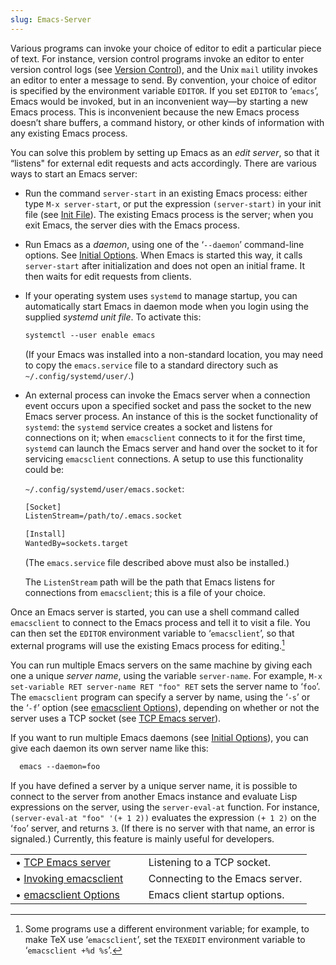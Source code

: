 ```yaml
---
slug: Emacs-Server
---
```


Various programs can invoke your choice of editor to edit a particular piece of text. For instance, version control programs invoke an editor to enter version control logs (see [Version Control](/docs/emacs/Version-Control)), and the Unix `mail` utility invokes an editor to enter a message to send. By convention, your choice of editor is specified by the environment variable `EDITOR`. If you set `EDITOR` to ‘`emacs`’, Emacs would be invoked, but in an inconvenient way—by starting a new Emacs process. This is inconvenient because the new Emacs process doesn’t share buffers, a command history, or other kinds of information with any existing Emacs process.

You can solve this problem by setting up Emacs as an *edit server*, so that it “listens" for external edit requests and acts accordingly. There are various ways to start an Emacs server:

*   Run the command `server-start` in an existing Emacs process: either type `M-x server-start`, or put the expression `(server-start)` in your init file (see [Init File](/docs/emacs/Init-File)). The existing Emacs process is the server; when you exit Emacs, the server dies with the Emacs process.

*   Run Emacs as a *daemon*, using one of the ‘`--daemon`’ command-line options. See [Initial Options](/docs/emacs/Initial-Options). When Emacs is started this way, it calls `server-start` after initialization and does not open an initial frame. It then waits for edit requests from clients.

*   If your operating system uses `systemd` to manage startup, you can automatically start Emacs in daemon mode when you login using the supplied *systemd unit file*. To activate this:

    ```lisp
    systemctl --user enable emacs
    ```

    (If your Emacs was installed into a non-standard location, you may need to copy the `emacs.service` file to a standard directory such as `~/.config/systemd/user/`.)

*   An external process can invoke the Emacs server when a connection event occurs upon a specified socket and pass the socket to the new Emacs server process. An instance of this is the socket functionality of `systemd`: the `systemd` service creates a socket and listens for connections on it; when `emacsclient` connects to it for the first time, `systemd` can launch the Emacs server and hand over the socket to it for servicing `emacsclient` connections. A setup to use this functionality could be:

    `~/.config/systemd/user/emacs.socket`:

    ```lisp
    [Socket]
    ListenStream=/path/to/.emacs.socket

    [Install]
    WantedBy=sockets.target
    ```

    (The `emacs.service` file described above must also be installed.)

    The `ListenStream` path will be the path that Emacs listens for connections from `emacsclient`; this is a file of your choice.

Once an Emacs server is started, you can use a shell command called `emacsclient` to connect to the Emacs process and tell it to visit a file. You can then set the `EDITOR` environment variable to ‘`emacsclient`’, so that external programs will use the existing Emacs process for editing.[^1]

You can run multiple Emacs servers on the same machine by giving each one a unique *server name*, using the variable `server-name`. For example, `M-x set-variable RET server-name RET "foo" RET` sets the server name to ‘`foo`’. The `emacsclient` program can specify a server by name, using the ‘`-s`’ or the ‘`-f`’ option (see [emacsclient Options](/docs/emacs/emacsclient-Options)), depending on whether or not the server uses a TCP socket (see [TCP Emacs server](/docs/emacs/TCP-Emacs-server)).

If you want to run multiple Emacs daemons (see [Initial Options](/docs/emacs/Initial-Options)), you can give each daemon its own server name like this:

```lisp
  emacs --daemon=foo
```

If you have defined a server by a unique server name, it is possible to connect to the server from another Emacs instance and evaluate Lisp expressions on the server, using the `server-eval-at` function. For instance, `(server-eval-at "foo" '(+ 1 2))` evaluates the expression `(+ 1 2)` on the ‘`foo`’ server, and returns `3`. (If there is no server with that name, an error is signaled.) Currently, this feature is mainly useful for developers.

|                                                            |    |                                 |
| :--------------------------------------------------------- | -- | :------------------------------ |
| • [TCP Emacs server](/docs/emacs/TCP-Emacs-server)         |    | Listening to a TCP socket.      |
| • [Invoking emacsclient](/docs/emacs/Invoking-emacsclient) |    | Connecting to the Emacs server. |
| • [emacsclient Options](/docs/emacs/emacsclient-Options)   |    | Emacs client startup options.   |

[^1]: Some programs use a different environment variable; for example, to make TeX use ‘`emacsclient`’, set the `TEXEDIT` environment variable to ‘`emacsclient +%d %s`’.
